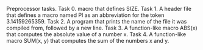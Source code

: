 Preprocessor tasks.
Task 0. macro that defines SIZE.
Task 1. A header file that defines a macro named PI as an abbreviation for the token 3.14159265359.
Task 2. A program that prints the name of the file it was compiled from, followed by a new line.
Task 3. A function-like macro ABS(x) that computes the absolute value of a number x.
Task 4. A function-like macro SUM(x, y) that computes the sum of the numbers x and y.
